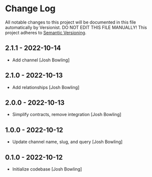 # Change Log

All notable changes to this project will be documented in this file
automatically by Versionist. DO NOT EDIT THIS FILE MANUALLY!
This project adheres to [Semantic Versioning](http://semver.org/).

## 2.1.1 - 2022-10-14

* Add channel [Josh Bowling]

## 2.1.0 - 2022-10-13

* Add relationships [Josh Bowling]

## 2.0.0 - 2022-10-13

* Simplify contracts, remove integration [Josh Bowling]

## 1.0.0 - 2022-10-12

* Update channel name, slug, and query [Josh Bowling]

## 0.1.0 - 2022-10-12

* Initialize codebase [Josh Bowling]
